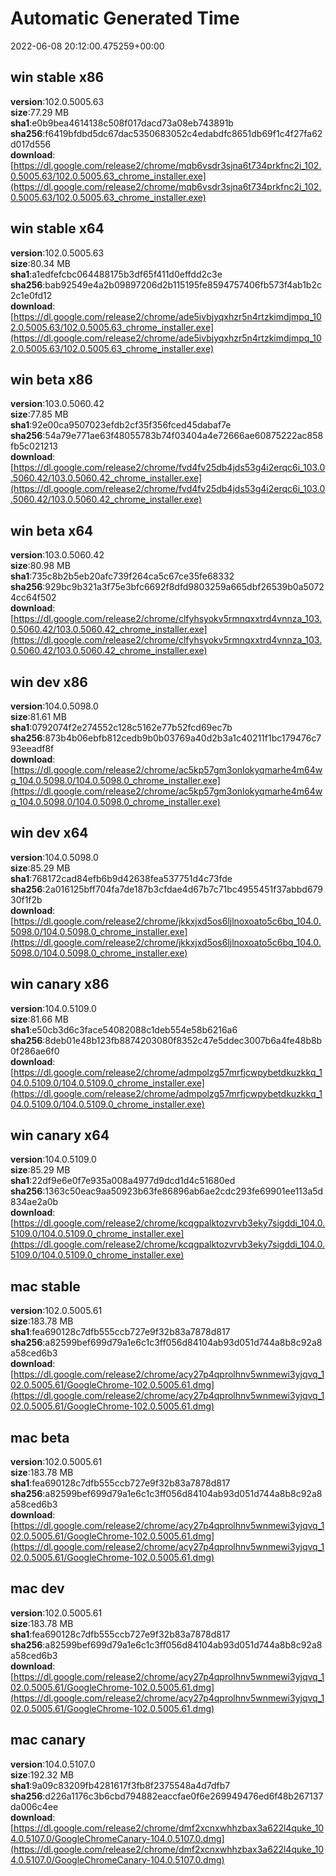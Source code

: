 # Automatic Generated Time
2022-06-08 20:12:00.475259+00:00

## win stable x86
**version**:102.0.5005.63  
**size**:77.29 MB  
**sha1**:e0b9bea4614138c508f017dacd73a08eb743891b  
**sha256**:f6419bfdbd5dc67dac5350683052c4edabdfc8651db69f1c4f27fa62d017d556  
**download**:[https://dl.google.com/release2/chrome/mqb6vsdr3sjna6t734prkfnc2i_102.0.5005.63/102.0.5005.63_chrome_installer.exe](https://dl.google.com/release2/chrome/mqb6vsdr3sjna6t734prkfnc2i_102.0.5005.63/102.0.5005.63_chrome_installer.exe)  

## win stable x64
**version**:102.0.5005.63  
**size**:80.34 MB  
**sha1**:a1edfefcbc064488175b3df65f411d0effdd2c3e  
**sha256**:bab92549e4a2b09897206d2b115195fe8594757406fb573f4ab1b2c2c1e0fd12  
**download**:[https://dl.google.com/release2/chrome/ade5ivbjyqxhzr5n4rtzkimdjmpq_102.0.5005.63/102.0.5005.63_chrome_installer.exe](https://dl.google.com/release2/chrome/ade5ivbjyqxhzr5n4rtzkimdjmpq_102.0.5005.63/102.0.5005.63_chrome_installer.exe)  

## win beta x86
**version**:103.0.5060.42  
**size**:77.85 MB  
**sha1**:92e00ca9507023efdb2cf35f356fced45dabaf7e  
**sha256**:54a79e771ae63f48055783b74f03404a4e72666ae60875222ac858fb5c021213  
**download**:[https://dl.google.com/release2/chrome/fvd4fv25db4jds53g4i2erqc6i_103.0.5060.42/103.0.5060.42_chrome_installer.exe](https://dl.google.com/release2/chrome/fvd4fv25db4jds53g4i2erqc6i_103.0.5060.42/103.0.5060.42_chrome_installer.exe)  

## win beta x64
**version**:103.0.5060.42  
**size**:80.98 MB  
**sha1**:735c8b2b5eb20afc739f264ca5c67ce35fe68332  
**sha256**:929bc9b321a3f75e3bfc6692f8dfd9803259a665dbf26539b0a50724cc64f502  
**download**:[https://dl.google.com/release2/chrome/clfyhsyokv5rmnqxxtrd4vnnza_103.0.5060.42/103.0.5060.42_chrome_installer.exe](https://dl.google.com/release2/chrome/clfyhsyokv5rmnqxxtrd4vnnza_103.0.5060.42/103.0.5060.42_chrome_installer.exe)  

## win dev x86
**version**:104.0.5098.0  
**size**:81.61 MB  
**sha1**:0792074f2e274552c128c5162e77b52fcd69ec7b  
**sha256**:873b4b06ebfb812cedb9b0b03769a40d2b3a1c40211f1bc179476c793eeadf8f  
**download**:[https://dl.google.com/release2/chrome/ac5kp57gm3onlokyqmarhe4m64wq_104.0.5098.0/104.0.5098.0_chrome_installer.exe](https://dl.google.com/release2/chrome/ac5kp57gm3onlokyqmarhe4m64wq_104.0.5098.0/104.0.5098.0_chrome_installer.exe)  

## win dev x64
**version**:104.0.5098.0  
**size**:85.29 MB  
**sha1**:768172cad84efb6b9d42638fea537751d4c73fde  
**sha256**:2a016125bff704fa7de187b3cfdae4d67b7c71bc4955451f37abbd67930f1f2b  
**download**:[https://dl.google.com/release2/chrome/jkkxjxd5os6ljlnoxoato5c6bq_104.0.5098.0/104.0.5098.0_chrome_installer.exe](https://dl.google.com/release2/chrome/jkkxjxd5os6ljlnoxoato5c6bq_104.0.5098.0/104.0.5098.0_chrome_installer.exe)  

## win canary x86
**version**:104.0.5109.0  
**size**:81.66 MB  
**sha1**:e50cb3d6c3face54082088c1deb554e58b6216a6  
**sha256**:8deb01e48b123fb8874203080f8352c47e5ddec3007b6a4fe48b8b0f286ae6f0  
**download**:[https://dl.google.com/release2/chrome/admpolzg57mrfjcwpybetdkuzkkq_104.0.5109.0/104.0.5109.0_chrome_installer.exe](https://dl.google.com/release2/chrome/admpolzg57mrfjcwpybetdkuzkkq_104.0.5109.0/104.0.5109.0_chrome_installer.exe)  

## win canary x64
**version**:104.0.5109.0  
**size**:85.29 MB  
**sha1**:22df9e6e0f7e935a008a4977d9dcd1d4c51680ed  
**sha256**:1363c50eac9aa50923b63fe86896ab6ae2cdc293fe69901ee113a5d834ae2a0b  
**download**:[https://dl.google.com/release2/chrome/kcqgpalktozvrvb3eky7sigddi_104.0.5109.0/104.0.5109.0_chrome_installer.exe](https://dl.google.com/release2/chrome/kcqgpalktozvrvb3eky7sigddi_104.0.5109.0/104.0.5109.0_chrome_installer.exe)  

## mac stable
**version**:102.0.5005.61  
**size**:183.78 MB  
**sha1**:fea690128c7dfb555ccb727e9f32b83a7878d817  
**sha256**:a82599bef699d79a1e6c1c3ff056d84104ab93d051d744a8b8c92a8a58ced6b3  
**download**:[https://dl.google.com/release2/chrome/acy27p4qprolhnv5wnmewi3yjqvq_102.0.5005.61/GoogleChrome-102.0.5005.61.dmg](https://dl.google.com/release2/chrome/acy27p4qprolhnv5wnmewi3yjqvq_102.0.5005.61/GoogleChrome-102.0.5005.61.dmg)  

## mac beta
**version**:102.0.5005.61  
**size**:183.78 MB  
**sha1**:fea690128c7dfb555ccb727e9f32b83a7878d817  
**sha256**:a82599bef699d79a1e6c1c3ff056d84104ab93d051d744a8b8c92a8a58ced6b3  
**download**:[https://dl.google.com/release2/chrome/acy27p4qprolhnv5wnmewi3yjqvq_102.0.5005.61/GoogleChrome-102.0.5005.61.dmg](https://dl.google.com/release2/chrome/acy27p4qprolhnv5wnmewi3yjqvq_102.0.5005.61/GoogleChrome-102.0.5005.61.dmg)  

## mac dev
**version**:102.0.5005.61  
**size**:183.78 MB  
**sha1**:fea690128c7dfb555ccb727e9f32b83a7878d817  
**sha256**:a82599bef699d79a1e6c1c3ff056d84104ab93d051d744a8b8c92a8a58ced6b3  
**download**:[https://dl.google.com/release2/chrome/acy27p4qprolhnv5wnmewi3yjqvq_102.0.5005.61/GoogleChrome-102.0.5005.61.dmg](https://dl.google.com/release2/chrome/acy27p4qprolhnv5wnmewi3yjqvq_102.0.5005.61/GoogleChrome-102.0.5005.61.dmg)  

## mac canary
**version**:104.0.5107.0  
**size**:192.32 MB  
**sha1**:9a09c83209fb4281617f3fb8f2375548a4d7dfb7  
**sha256**:d226a1176c3b6cbd794882eaccfae0f6e269949476ed6f48b267137da006c4ee  
**download**:[https://dl.google.com/release2/chrome/dmf2xcnxwhhzbax3a622l4quke_104.0.5107.0/GoogleChromeCanary-104.0.5107.0.dmg](https://dl.google.com/release2/chrome/dmf2xcnxwhhzbax3a622l4quke_104.0.5107.0/GoogleChromeCanary-104.0.5107.0.dmg)  

